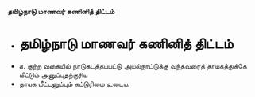 **தமிழ்நாடு மாணவர் கணினித் திட்டம்**
- # தமிழ்நாடு மாணவர் கணினித் திட்டம்
- a. குற்ற வகையில் நாடுகடத்தப்பட்டு அயல்நாட்டுக்கு வந்தவரைத் தாயகத்துக்கே மீட்டும் அனுப்புதற்குரிய
- தாயக மீட்டனுப்பும் கட்டுரிமை உடைய.

